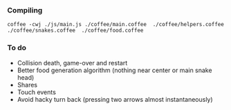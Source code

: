 ### Compiling
```
coffee -cwj ./js/main.js ./coffee/main.coffee  ./coffee/helpers.coffee  ./coffee/snakes.coffee  ./coffee/food.coffee
```

### To do

* Collision death, game-over and restart
* Better food generation algorithm (nothing near center or main snake head)
* Shares
* Touch events
* Avoid hacky turn back (pressing two arrows almost instantaneously)